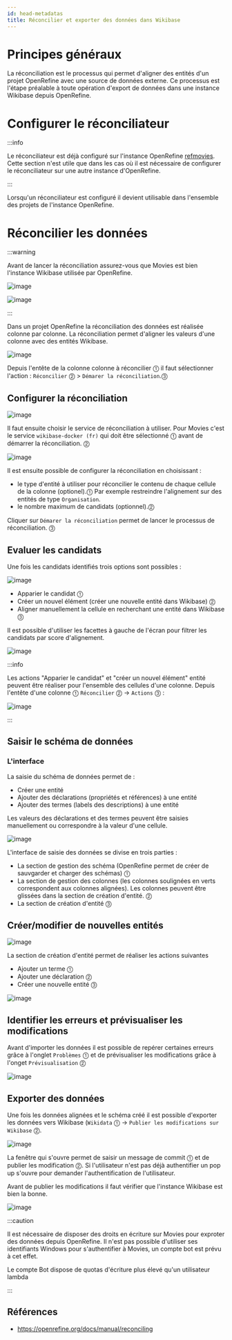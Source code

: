 ```yaml
---
id: head-metadatas
title: Réconcilier et exporter des données dans Wikibase
---
```


# Principes généraux

La réconciliation est le processus qui permet d'aligner des entités d'un projet OpenRefine avec une source de données externe. Ce processus est l'étape préalable à toute opération d'export de données dans une instance Wikibase depuis OpenRefine.

# Configurer le réconciliateur

:::info

Le réconciliateur est déjà configuré sur l'instance OpenRefine [refmovies](https://refmovies.abes.fr/). Cette section n'est utile que dans les cas où il est nécessaire de configurer le réconciliateur sur une autre instance d'OpenRefine.

:::

Lorsqu'un réconciliateur est configuré il devient utilisable dans l'ensemble des projets de l'instance OpenRefine.

# Réconcilier les données

:::warning

Avant de lancer la réconciliation assurez-vous que Movies est bien l'instance Wikibase utilisée par OpenRefine.

![image](https://github.com/abes-esr/movies-documentation/assets/60341438/2d2f409d-1286-40dc-bf29-53ebc84a8e21)


![image](https://github.com/abes-esr/movies-documentation/assets/60341438/bc0c5fac-30a3-45c3-a288-0ce65d74ca94)

:::

Dans un projet OpenRefine la réconciliation des données est réalisée colonne par colonne. La réconciliation permet d'aligner les valeurs d'une colonne avec des entités Wikibase.

![image](https://github.com/abes-esr/movies-documentation/assets/60341438/dd9181be-a458-406d-b751-2e3e220bf8e3)

Depuis l'entête de la colonne colonne à réconcilier ⓵ il faut sélectionner l'action : `Réconcilier` ⓶ > `Démarer la réconciliation`.⓷

## Configurer la réconciliation

![image](https://github.com/abes-esr/movies-documentation/assets/60341438/369854bb-00c3-4d94-a2e7-bb5543dada10)

Il faut ensuite choisir le service de réconciliation à utiliser. Pour Movies c'est le service `wikibase-docker (fr)` qui doit être sélectionné ⓵ avant de démarrer la réconciliation. ⓶

![image](https://github.com/abes-esr/movies-documentation/assets/60341438/8b97e0b9-921d-4a9c-b73e-10dc99300192)

Il est ensuite possible de configurer la réconciliation en choisissant :

* le type d'entité à utiliser pour réconcilier le contenu de chaque cellule de la colonne (optionel).⓵  Par exemple restreindre l'alignement sur des entités de type `Organisation`. 
* le nombre maximum de candidats (optionnel).⓶

Cliquer sur `Démarer la réconciliation` permet de lancer le processus de réconciliation. ⓷

## Evaluer les candidats

Une fois les candidats identifiés trois options sont possibles :

![image](https://github.com/abes-esr/movies-documentation/assets/60341438/333040fc-4a48-4955-9c0c-1c84e5fe074f)

* Apparier le candidat ⓵
* Créer un nouvel élément (créer une nouvelle entité dans Wikibase) ⓶
* Aligner manuellement la cellule en recherchant une entité dans Wikibase ⓷

Il est possible d'utiliser les facettes à gauche de l'écran pour filtrer les candidats par score d'alignement.

![image](https://github.com/abes-esr/movies-documentation/assets/60341438/502d67b2-5c24-4f0e-8f2d-e22751e93ca3)

:::info

Les actions "Apparier le candidat" et "créer un nouvel élément" entité peuvent être réaliser pour l'ensemble des cellules d'une colonne. Depuis l'entête d'une colonne ⓵ `Réconcilier` ⓶ -> `Actions` ⓷ :

![image](https://github.com/abes-esr/movies-documentation/assets/60341438/f84540b4-fd34-48b9-829c-852dfaa3a68f)

:::

## Saisir le schéma de données

### L'interface

La saisie du schéma de données permet de :

* Créer une entité
* Ajouter des déclarations (propriétés et références) à une entité
* Ajouter des termes (labels des descriptions) à une entité

Les valeurs des déclarations et des termes peuvent être saisies manuellement ou correspondre à la valeur d'une cellule.

![image](https://github.com/abes-esr/movies-documentation/assets/60341438/5df3e6dc-77bc-4dc1-9f34-f9724d9e152a)

L'interface de saisie des données se divise en trois parties :

* La section de gestion des schéma (OpenRefine permet de créer de sauvgarder et charger des schémas) ⓵
* La section de gestion des colonnes (les colonnes soulignées en verts correspondent aux colonnes alignées). Les colonnes peuvent être glissées dans la section de création d'entité. ⓶
* La section de création d'entité ⓷

## Créer/modifier de nouvelles entités

![image](https://github.com/abes-esr/movies-documentation/assets/60341438/c4c517d9-282d-4501-87bb-8f1adeef1070)

La section de création d'entité permet de réaliser les actions suivantes

* Ajouter un terme ⓵
* Ajouter une déclaration ⓶
* Créer une nouvelle entité ⓷

![image](https://github.com/abes-esr/movies-documentation/assets/60341438/8cfb3192-686f-4fa9-80c6-cd54603e861c)

## Identifier les erreurs et prévisualiser les modifications

Avant d'importer les données il est possible de repérer certaines erreurs grâce à l'onglet `Problèmes` ⓵ et de prévisualiser les modifications grâce à l'onget `Prévisualisation` ⓶

![image](https://github.com/abes-esr/movies-documentation/assets/60341438/ffcc0f62-a542-4d17-aa38-d6883fd82c7a)

## Exporter des données

Une fois les données alignées et le schéma créé il est possible d'exporter les données vers Wikibase (`Wikidata` ⓵ -> `Publier les modifications sur Wikibase` ⓶.

![image](https://github.com/abes-esr/movies-documentation/assets/60341438/223475fa-ad84-4409-95e5-f5c69fd02fb9)

La fenêtre qui s'ouvre permet de saisir un message de commit ⓵ et de publier les modification ⓶. Si l'utilisateur n'est pas déjà authentifier un pop up s'ouvre pour demander l'authentification de l'utilisateur.

Avant de publier les modifications il faut vérifier que l'instance Wikibase est bien la bonne.

![image](https://github.com/abes-esr/movies-documentation/assets/60341438/188d3e55-acd0-4f21-aa58-b7a403bad130)

:::caution

Il est nécessaire de disposer des droits en écriture sur Movies pour exproter des données depuis OpenRefine. Il n'est pas possible d'utiliser ses identifiants Windows pour s'authentifier à Movies, un compte bot est prévu à cet effet.

Le compte Bot dispose de quotas d'écriture plus élevé qu'un utilisateur lambda

:::

## Références

* https://openrefine.org/docs/manual/reconciling
